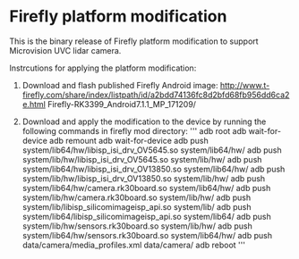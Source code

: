 # Firefly platform modification

This is the binary release of Firefly platform modification to support Microvision UVC lidar camera.

Instrcutions for applying the platform modification:
1. Download and flash published Firefly Android image:
http://www.t-firefly.com/share/index/listpath/id/a2bdd74136fc8d2bfd68fb956dd6ca2e.html
Firefly-RK3399_Android7.1.1_MP_171209/

2. Download and apply the modification to the device by running the following commands in firefly mod directory:
'''
adb root
adb wait-for-device
adb remount
adb wait-for-device
adb push system/lib64/hw/libisp_isi_drv_OV5645.so system/lib64/hw/
adb push system/lib/hw/libisp_isi_drv_OV5645.so system/lib/hw/
adb push system/lib64/hw/libisp_isi_drv_OV13850.so system/lib64/hw/
adb push system/lib/hw/libisp_isi_drv_OV13850.so system/lib/hw/
adb push system/lib64/hw/camera.rk30board.so system/lib64/hw/
adb push system/lib/hw/camera.rk30board.so system/lib/hw/
adb push system/lib/libisp_silicomimageisp_api.so system/lib/
adb push system/lib64/libisp_silicomimageisp_api.so system/lib64/
adb push system/lib/hw/sensors.rk30board.so system/lib/hw/
adb push system/lib64/hw/sensors.rk30board.so system/lib64/hw/
adb push data/camera/media_profiles.xml data/camera/
adb reboot
'''